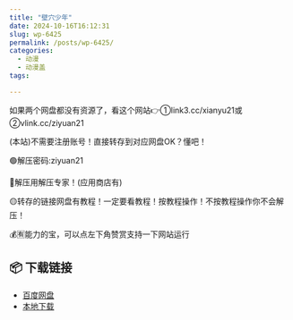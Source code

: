 ```yaml
---
title: "壁穴少年"
date: 2024-10-16T16:12:31
slug: wp-6425
permalink: /posts/wp-6425/
categories:
  - 动漫
  - 动漫盖
tags:

---
```


如果两个网盘都没有资源了，看这个网站👉①link3.cc/xianyu21或②vlink.cc/ziyuan21

(本站)不需要注册账号！直接转存到对应网盘OK？懂吧！

🟢解压密码:ziyuan21

🔵解压用解压专家！(应用商店有)

🟡转存的链接网盘有教程！一定要看教程！按教程操作！不按教程操作你不会解压！

💰🈶能力的宝，可以点左下角赞赏支持一下网站运行

## 📦 下载链接
- [百度网盘](https://blziyuan21.com/pay-download/6425?key=4782b5ac67&down_id=0)
- [本地下载](https://blziyuan21.com/pay-download/6425?key=4782b5ac67&down_id=1)

